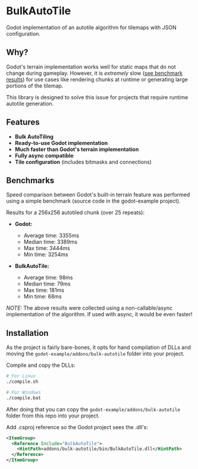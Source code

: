 # BulkAutoTile

Godot implementation of an autotile algorithm for tilemaps with JSON configuration.

## Why?

Godot's terrain implementation works well for static maps that do not change during gameplay. However, it is _extremely_ slow ([see benchmark results](#benchmarks)) for use cases like rendering chunks at runtime or generating large portions of the tilemap.

This library is designed to solve this issue for projects that require runtime autotile generation.

## Features

- **Bulk AutoTiling**
- **Ready-to-use Godot implementation**
- **Much faster than Godot's terrain implementation**
- **Fully async compatible**
- **Tile configuration** (includes bitmasks and connections)

## Benchmarks

Speed comparison between Godot's built-in terrain feature was performed using a simple benchmark (source code in the godot-example project).

Results for a 256x256 autotiled chunk (over 25 repeats):

- **Godot:**

  - Average time: 3355ms
  - Median time: 3389ms
  - Max time: 3444ms
  - Min time: 3254ms

- **BulkAutoTile:**
  - Average time: 98ms
  - Median time: 79ms
  - Max time: 181ms
  - Min time: 68ms

_NOTE:_ The above results were collected using a non-callable/async implementation of the algorithm. If used with async, it would be even faster!

## Installation

As the project is fairly bare-bones, it opts for hand compilation of DLLs and moving the `godot-example/addons/bulk-autotile` folder into your project.

Compile and copy the DLLs:

```bash
# For Linux
./compile.sh

# For Windows
./compile.bat
```

After doing that you can copy the `godot-example/addons/bulk-autotile` folder from this repo into your project.

Add .csproj reference so the Godot project sees the .dll's:

```xml
<ItemGroup>
  <Reference Include="BulkAutoTile">
    <HintPath>addons/bulk-autotile/bin/BulkAutoTile.dll</HintPath>
  </Reference>
</ItemGroup>
```
